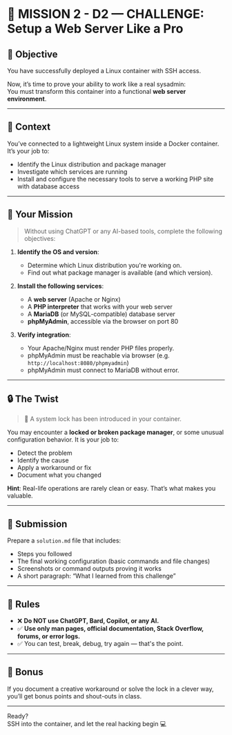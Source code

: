 # 🚨 MISSION 2 - D2 — CHALLENGE: Setup a Web Server Like a Pro

## 🎯 Objective

You have successfully deployed a Linux container with SSH access.

Now, it’s time to prove your ability to work like a real sysadmin:  
You must transform this container into a functional **web server environment**.

---

## 🧪 Context

You’ve connected to a lightweight Linux system inside a Docker container.  
It’s your job to:

- Identify the Linux distribution and package manager
- Investigate which services are running
- Install and configure the necessary tools to serve a working PHP site with database access

---

## 📌 Your Mission

> Without using ChatGPT or any AI-based tools, complete the following objectives:

1. **Identify the OS and version**:

   - Determine which Linux distribution you're working on.
   - Find out what package manager is available (and which version).

2. **Install the following services**:

   - A **web server** (Apache or Nginx)
   - A **PHP interpreter** that works with your web server
   - A **MariaDB** (or MySQL-compatible) database server
   - **phpMyAdmin**, accessible via the browser on port 80

3. **Verify integration**:
   - Your Apache/Nginx must render PHP files properly.
   - phpMyAdmin must be reachable via browser (e.g. `http://localhost:8080/phpmyadmin`)
   - phpMyAdmin must connect to MariaDB without error.

---

## 🔒 The Twist

> 🧩 A system lock has been introduced in your container.

You may encounter a **locked or broken package manager**, or some unusual configuration behavior. It is your job to:

- Detect the problem
- Identify the cause
- Apply a workaround or fix
- Document what you changed

**Hint**: Real-life operations are rarely clean or easy. That’s what makes you valuable.

---

## 📂 Submission

Prepare a `solution.md` file that includes:

- Steps you followed
- The final working configuration (basic commands and file changes)
- Screenshots or command outputs proving it works
- A short paragraph: “What I learned from this challenge”

---

## 🧠 Rules

- ❌ **Do NOT use ChatGPT, Bard, Copilot, or any AI.**
- ✅ **Use only man pages, official documentation, Stack Overflow, forums, or error logs.**
- ✅ You can test, break, debug, try again — that's the point.

---

## 💬 Bonus

If you document a creative workaround or solve the lock in a clever way, you’ll get bonus points and shout-outs in class.

---

Ready?  
SSH into the container, and let the real hacking begin 💻
